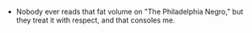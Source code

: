 

* Nobody ever reads that fat volume on "The Philadelphia Negro," but they treat it with respect, and that consoles me.

